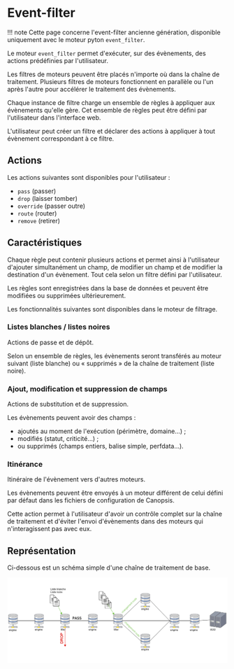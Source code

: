 # Event-filter

!!! note
    Cette page concerne l'event-filter ancienne génération, disponible uniquement
    avec le moteur pyton `event_filter`.

Le moteur `event_filter` permet d'exécuter, sur des évènements, des actions prédéfinies par l'utilisateur.

Les filtres de moteurs peuvent être placés n'importe où dans la chaîne de traitement. Plusieurs filtres de moteurs fonctionnent en parallèle ou l'un après l'autre pour accélérer le traitement des évènements.

Chaque instance de filtre charge un ensemble de règles à appliquer aux évènements qu'elle gère. Cet ensemble de règles peut être défini par l'utilisateur dans l'interface web.

L'utilisateur peut créer un filtre et déclarer des actions à appliquer à tout évènement correspondant à ce filtre.

## Actions

Les actions suivantes sont disponibles pour l'utilisateur :

*  `pass` (passer)
*  `drop` (laisser tomber)
*  `override` (passer outre)
*  `route` (router)
*  `remove` (retirer)

## Caractéristiques

Chaque règle peut contenir plusieurs actions et permet ainsi à l'utilisateur d'ajouter simultanément un champ, de modifier un champ et de modifier la destination d'un évènement. Tout cela selon un filtre défini par l'utilisateur.

Les règles sont enregistrées dans la base de données et peuvent être modifiées ou supprimées ultérieurement.

Les fonctionnalités suivantes sont disponibles dans le moteur de filtrage.

### Listes blanches / listes noires

Actions de passe et de dépôt.

Selon un ensemble de règles, les évènements seront transférés au moteur suivant (liste blanche) ou « supprimés » de la chaîne de traitement (liste noire).

### Ajout, modification et suppression de champs

Actions de substitution et de suppression.

Les évènements peuvent avoir des champs :

*  ajoutés au moment de l'exécution (périmètre, domaine…) ;
*  modifiés (statut, criticité…) ;
*  ou supprimés (champs entiers, balise simple, perfdata…).

### Itinérance

Itinéraire de l'évènement vers d'autres moteurs.

Les évènements peuvent être envoyés à un moteur différent de celui défini par défaut dans les fichiers de configuration de Canopsis.

Cette action permet à l'utilisateur d'avoir un contrôle complet sur la chaîne de traitement et d'éviter l'envoi d'évènements dans des moteurs qui n'interagissent pas avec eux.

## Représentation

Ci-dessous est un schéma simple d'une chaîne de traitement de base.

![img1](img/schema-event_filter.png)
